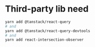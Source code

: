 # Third-party lib need
```bash
yarn add @tanstack/react-query
# and
yarn add @tanstack/react-query-devtools
# and
yarn add react-intersection-observer
```